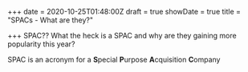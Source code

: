 +++
date = 2020-10-25T01:48:00Z
draft = true
showDate = true
title = "SPACs - What are they?"

+++
SPAC?? What the heck is a SPAC and why are they gaining more popularity this year?

SPAC is an acronym for a **S**pecial **P**urpose **A**cquisition **C**ompany 